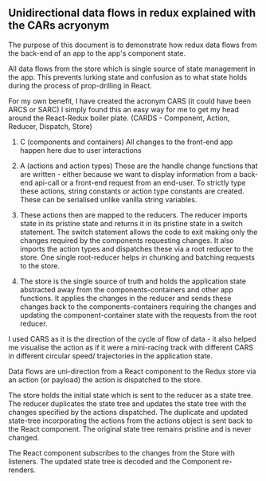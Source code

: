 ## Unidirectional data flows in redux explained with the CARs acryonym

The purpose of this document is to demonstrate how redux data flows from the back-end of an app to the app's component state.

All data flows from the store which is single source of state management in the app. This prevents lurking state and confusion as to what state holds during the process of prop-drilling in React.

For my own benefit, I have created the acronym CARS (it could have been ARCS or SARC) I simply found this an easy way for me to get my head around the React-Redux boiler plate. (CARDS - Component, Action, Reducer, Dispatch, Store)

1. C (components and containers)
All changes to the front-end app happen here due to user interactions

2. A (actions and action types)
These are the handle change functions that are written - either because we want to display information from a back-end api-call or a front-end request from an end-user. To strictly type these actions, string constants or action type constants are created. These can be serialised unlike vanilla string variables.

3. These actions then are mapped to the reducers. The reducer imports state in its pristine state and returns it in its pristine state in a switch statement. The switch statement allows the code to exit making only the changes required by the components requesting changes. It also imports the action types and dispatches these via a root reducer to the store. One single root-reducer helps in chunking and batching requests to the store.

4. The store is the single source of truth and holds the application state abstracted away from the components-containers and other app functions. It applies the changes in the reducer and sends these changes back to the components-containers requiring the changes and updating the component-container state with the requests from the root reducer.

I used CARS as it is the direction of the cycle of flow of data - it also helped me visualise the action as if it were a mini-racing track with different CARS in different circular speed/ trajectories in the application state.

Data flows are uni-direction from a React component to the Redux store via an action (or payload) the action is dispatched to the store.

The store holds the initial state which is sent to the reducer as a state tree. The reducer duplicates the state tree and updates the state tree with the changes specified by the actions dispatched. The duplicate and updated state-tree incorporating the actions from the actions object is sent back to the React component. The original state tree remains pristine and is never changed.

The React component subscribes to the changes from the Store with listeners. The updated state tree is decoded and the Component re-renders.
